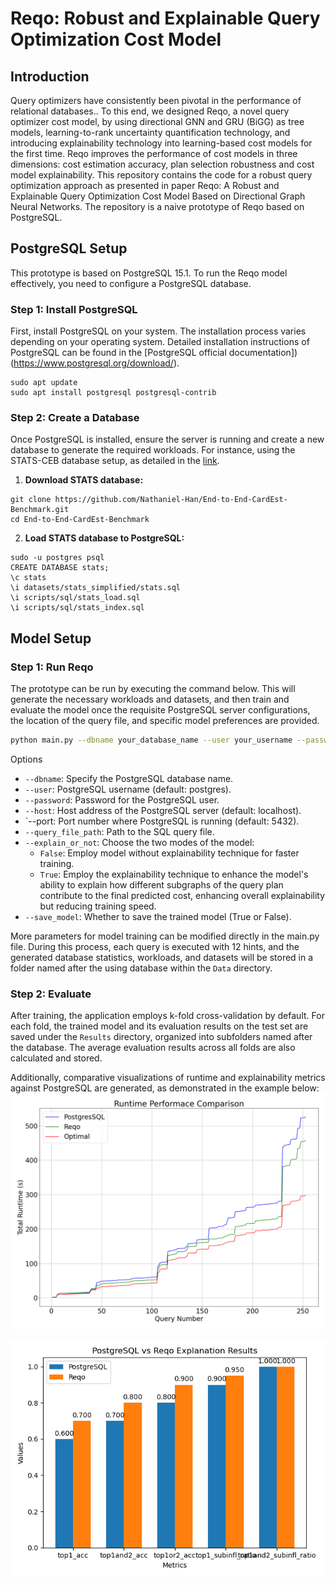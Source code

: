 # Reqo: Robust and Explainable Query Optimization Cost Model

## Introduction
Query optimizers have consistently been pivotal in the performance of relational databases.. To this end, we designed Reqo, a novel query optimizer cost model, by using directional GNN and GRU (BiGG) as tree models, learning-to-rank uncertainty quantification technology, and introducing explainability technology into learning-based cost models for the first time. Reqo improves the performance of cost models in three dimensions: cost estimation accuracy, plan selection robustness and cost model explainability. This repository contains the code for a robust query optimization approach as presented in paper Reqo: A Robust and Explainable Query Optimization Cost Model Based on Directional Graph Neural Networks. The repository is a naive prototype of Reqo based on PostgreSQL.

## PostgreSQL Setup
This prototype is based on PostgreSQL 15.1. To run the Reqo model effectively, you need to configure a PostgreSQL database.

### Step 1: Install PostgreSQL
First, install PostgreSQL on your system. The installation process varies depending on your operating system. Detailed installation instructions of PostgreSQL can be found in the [PostgreSQL official documentation])(https://www.postgresql.org/download/).
```
sudo apt update
sudo apt install postgresql postgresql-contrib

```

### Step 2: Create a Database
Once PostgreSQL is installed, ensure the server is running and create a new database to generate the required workloads. For instance, using the STATS-CEB database setup, as detailed in the [link](https://github.com/Nathaniel-Han/End-to-End-CardEst-Benchmark).
1. **Download STATS database:**
```
git clone https://github.com/Nathaniel-Han/End-to-End-CardEst-Benchmark.git
cd End-to-End-CardEst-Benchmark
```

2. **Load STATS database to PostgreSQL:**
```
sudo -u postgres psql
CREATE DATABASE stats;
\c stats
\i datasets/stats_simplified/stats.sql
\i scripts/sql/stats_load.sql
\i scripts/sql/stats_index.sql
```

## Model Setup
### Step 1: Run Reqo
The prototype can be run by executing the command below. This will generate the necessary workloads and datasets, and then train and evaluate the model once the requisite PostgreSQL server configurations, the location of the query file, and specific model preferences are provided.
```bash
python main.py --dbname your_database_name --user your_username --password your_password --host your_host --port your_port --query_file_path path_to_your_query_file --explain_or_not True_or_False --save_model True_or_False
```
Options
* `--dbname`: Specify the PostgreSQL database name.
* `--user`: PostgreSQL username (default: postgres).
* `--password`: Password for the PostgreSQL user.
* `--host`: Host address of the PostgreSQL server (default: localhost).
* `--port: Port number where PostgreSQL is running (default: 5432).
* `--query_file_path`: Path to the SQL query file.
* `--explain_or_not`: Choose the two modes of the model:
	* `False`: Employ model without explainability technique for faster training.
	* `True`: Employ the explainability technique to enhance the model's ability to explain how different subgraphs of the query plan contribute to the final predicted cost, enhancing overall explainability but reducing training speed.
* `--save_model`: Whether to save the trained model (True or False).

More parameters for model training can be modified directly in the main.py file. During this process, each query is executed with 12 hints, and the generated database statistics, workloads, and datasets will be stored in a folder named after the using database within the `Data` directory.

### Step 2: Evaluate
After training, the application employs k-fold cross-validation by default. For each fold, the trained model and its evaluation results on the test set are saved under the `Results` directory, organized into subfolders named after the database. The average evaluation results across all folds are also calculated and stored.

Additionally, comparative visualizations of runtime and explainability metrics against PostgreSQL are generated, as demonstrated in the example below:
![Runtime performance (PostgreSQL vs Reqo vs Optimal)](/Results/stats/reqo_with_explanation_runtime_performance.png)

![Explanation performance (PostgreSQL vs Reqo)](/Results/stats/reqo_with_explanation_explanation_performance.png)
